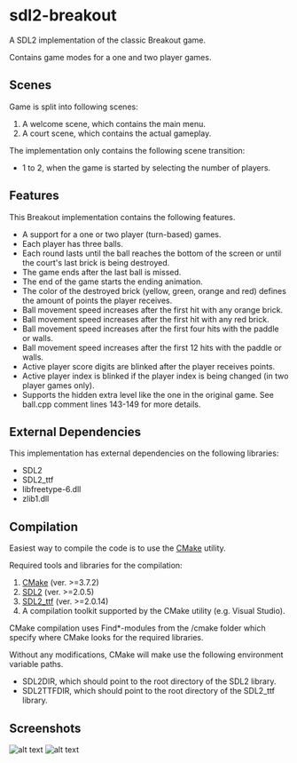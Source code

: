 # sdl2-breakout
A SDL2 implementation of the classic Breakout game.

Contains game modes for a one and two player games.

## Scenes
Game is split into following scenes:
1. A welcome scene, which contains the main menu.
2. A court scene, which contains the actual gameplay.

The implementation only contains the following scene transition:
* 1 to 2, when the game is started by selecting the number of players.

## Features
This Breakout implementation contains the following features.
* A support for a one or two player (turn-based) games.
* Each player has three balls.
* Each round lasts until the ball reaches the bottom of the screen or until the court's last brick is being destroyed.
* The game ends after the last ball is missed.
* The end of the game starts the ending animation.
* The color of the destroyed brick (yellow, green, orange and red) defines the amount of points the player receives.
* Ball movement speed increases after the first hit with any orange brick.
* Ball movement speed increases after the first hit with any red brick.
* Ball movement speed increases after the first four hits with the paddle or walls.
* Ball movement speed increases after the first 12 hits with the paddle or walls.
* Active player score digits are blinked after the player receives points.
* Active player index is blinked if the player index is being changed (in two player games only).
* Supports the hidden extra level like the one in the original game. See ball.cpp comment lines 143-149 for more details.

## External Dependencies
This implementation has external dependencies on the following libraries:
* SDL2
* SDL2_ttf
* libfreetype-6.dll
* zlib1.dll

## Compilation
Easiest way to compile the code is to use the [CMake](https://cmake.org/) utility.

Required tools and libraries for the compilation:
1. [CMake](https://cmake.org/) (ver. >=3.7.2)
2. [SDL2](https://www.libsdl.org/download-2.0.php) (ver. >=2.0.5)
3. [SDL2_ttf](https://www.libsdl.org/projects/SDL_ttf/) (ver. >=2.0.14)
4. A compilation toolkit supported by the CMake utility (e.g. Visual Studio).

CMake compilation uses Find*-modules from the /cmake folder which specify where CMake looks for the required libraries.

Without any modifications, CMake will make use the following environment variable paths.
* SDL2DIR, which should point to the root directory of the SDL2 library.
* SDL2TTFDIR, which should point to the root directory of the SDL2_ttf library.

## Screenshots
![alt text](https://github.com/toivjon/sdl2-breakout/blob/master/screenshots/welcome-scene.png "WelcomeScene")
![alt text](https://github.com/toivjon/sdl2-breakout/blob/master/screenshots/court-scene.png "CourtScene")